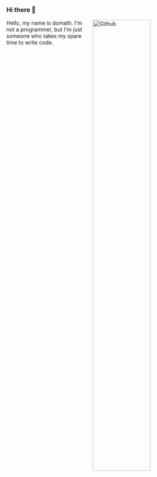 ### Hi there 👋

<img width="55%" align="right" alt="Github" src="https://data.whicdn.com/images/85943829/original.png"/>
Hello, my name is domath. I'm not a programmer, but I'm just someone who takes my spare time to write code.


